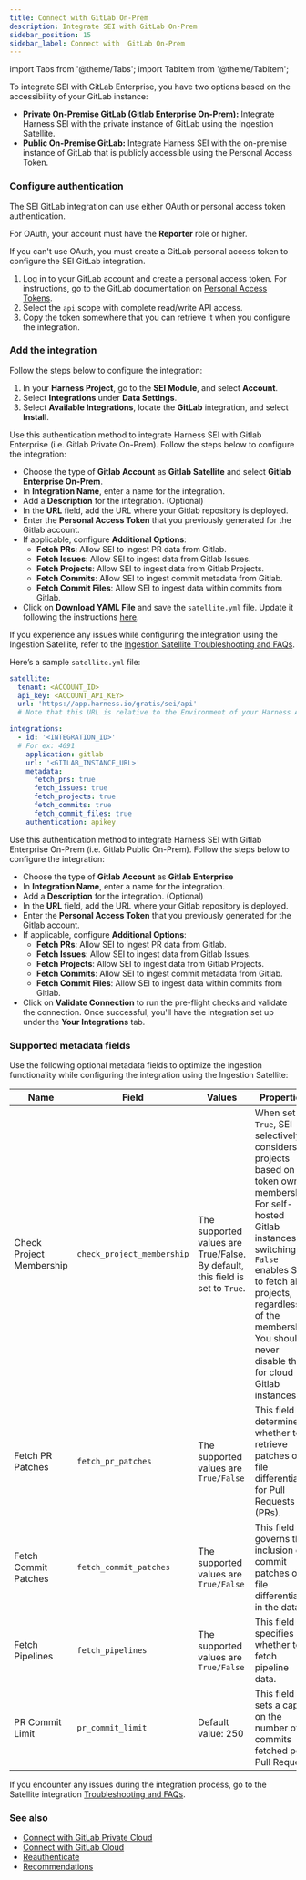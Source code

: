 ```yaml
---
title: Connect with GitLab On-Prem
description: Integrate SEI with GitLab On-Prem
sidebar_position: 15
sidebar_label: Connect with  GitLab On-Prem
---
```


import Tabs from '@theme/Tabs';
import TabItem from '@theme/TabItem';

To integrate SEI with GitLab Enterprise, you have two options based on the accessibility of your GitLab instance:

* **Private On-Premise GitLab (Gitlab Enterprise On-Prem):** Integrate Harness SEI with the private instance of GitLab using the Ingestion Satellite.
* **Public On-Premise GitLab:** Integrate Harness SEI with the on-premise instance of GitLab that is publicly accessible using the Personal Access Token.

### Configure authentication

The SEI GitLab integration can use either OAuth or personal access token authentication.

For OAuth, your account must have the **Reporter** role or higher.

If you can't use OAuth, you must create a GitLab personal access token to configure the SEI GitLab integration.

1. Log in to your GitLab account and create a personal access token. For instructions, go to the GitLab documentation on [Personal Access Tokens](https://docs.gitlab.com/ee/user/profile/personal_access_tokens.html).
2. Select the `api` scope with complete read/write API access.
3. Copy the token somewhere that you can retrieve it when you configure the integration.

### Add the integration

Follow the steps below to configure the integration:

1. In your **Harness Project**, go to the **SEI Module**, and select **Account**.
2. Select **Integrations** under **Data Settings**.
3. Select **Available Integrations**, locate the **GitLab** integration, and select **Install**.

<Tabs>
  <TabItem value="private-onprem" label="Gitlab Private On-Prem" default>

Use this authentication method to integrate Harness SEI with Gitlab Enterprise (i.e. Gitlab Private On-Prem). Follow the steps below to configure the integration:

* Choose the type of **Gitlab Account** as **Gitlab Satellite** and select **Gitlab Enterprise On-Prem**.
* In **Integration Name**, enter a name for the integration.
* Add a **Description** for the integration. (Optional)
* In the **URL** field, add the URL where your Gitlab repository is deployed.
* Enter the **Personal Access Token** that you previously generated for the Gitlab account.
* If applicable, configure **Additional Options**:
  * **Fetch PRs**: Allow SEI to ingest PR data from Gitlab.
  * **Fetch Issues**: Allow SEI to ingest data from Gitlab Issues.
  * **Fetch Projects**: Allow SEI to ingest data from Gitlab Projects.
  * **Fetch Commits**: Allow SEI to ingest commit metadata from Gitlab.
  * **Fetch Commit Files**: Allow SEI to ingest data within commits from Gitlab.
* Click on **Download YAML File** and save the `satellite.yml` file. Update it following the instructions [here](/docs/software-engineering-insights/sei-ingestion-satellite/satellite-overview).

If you experience any issues while configuring the integration using the Ingestion Satellite, refer to the [Ingestion Satellite Troubleshooting and FAQs](/docs/software-engineering-insights/sei-ingestion-satellite/satellite-troubleshooting-and-faqs).

Here’s a sample `satellite.yml` file:

```yaml
satellite:
  tenant: <ACCOUNT_ID>
  api_key: <ACCOUNT_API_KEY>
  url: 'https://app.harness.io/gratis/sei/api' 
  # Note that this URL is relative to the Environment of your Harness Account.

integrations:
  - id: '<INTEGRATION_ID>' 
  # For ex: 4691
    application: gitlab
    url: '<GITLAB_INSTANCE_URL>'
    metadata:
      fetch_prs: true
      fetch_issues: true
      fetch_projects: true
      fetch_commits: true
      fetch_commit_files: true
    authentication: apikey

```
</TabItem>

<TabItem value="public-onprem" label="Github Public On-Prem">

Use this authentication method to integrate Harness SEI with Gitlab Enterprise On-Prem (i.e. Gitlab Public On-Prem). Follow the steps below to configure the integration:

* Choose the type of **Gitlab Account** as **Gitlab Enterprise**
* In **Integration Name**, enter a name for the integration.
* Add a **Description** for the integration. (Optional)
* In the **URL** field, add the URL where your Gitlab repository is deployed.
* Enter the **Personal Access Token** that you previously generated for the Gitlab account.
* If applicable, configure **Additional Options**:
  * **Fetch PRs**: Allow SEI to ingest PR data from Gitlab.
  * **Fetch Issues**: Allow SEI to ingest data from Gitlab Issues.
  * **Fetch Projects**: Allow SEI to ingest data from Gitlab Projects.
  * **Fetch Commits**: Allow SEI to ingest commit metadata from Gitlab.
  * **Fetch Commit Files**: Allow SEI to ingest data within commits from Gitlab.
* Click on **Validate Connection** to run the pre-flight checks and validate the connection. Once successful, you'll have the integration set up under the **Your Integrations** tab.

</TabItem>
</Tabs>

### Supported metadata fields

Use the following optional metadata fields to optimize the ingestion functionality while configuring the integration using the Ingestion Satellite:

| Name | Field | Values | Properties |
| - | - | - | - |
| Check Project Membership | `check_project_membership` | The supported values are True/False. By default, this field is set to `True`. | When set to `True`, SEI selectively considers projects based on token owner membership. For self-hosted Gitlab instances, switching to `False` enables SEI to fetch all projects, regardless of the membership. You should never disable this for cloud Gitlab instances. |
| Fetch PR Patches | `fetch_pr_patches` | The supported values are `True/False` | This field determines whether to retrieve patches or file differentials for Pull Requests (PRs). | 
| Fetch Commit Patches | `fetch_commit_patches` | The supported values are `True/False` | This field governs the inclusion of commit patches or file differentials in the data. |
| Fetch Pipelines | `fetch_pipelines` | The supported values are `True/False` | This field specifies whether to fetch pipeline data. |
| PR Commit Limit | `pr_commit_limit` | Default value: 250 | This field sets a cap on the number of commits fetched per Pull Request. |

If you encounter any issues during the integration process, go to the Satellite integration [Troubleshooting and FAQs](/docs/software-engineering-insights/sei-ingestion-satellite/satellite-troubleshooting-and-faqs).

### See also

* [Connect with GitLab Private Cloud](/docs/software-engineering-insights/sei-integrations/gitlab/sei-gitlab-private-cloud)
* [Connect with GitLab Cloud](/docs/software-engineering-insights/sei-integrations/gitlab/sei-integration-gitlab)
* [Reauthenticate](/docs/software-engineering-insights/sei-integrations/reauthenticate-integration)
* [Recommendations](/docs/software-engineering-insights/sei-integrations/gitlab/sei-gitlab-recommendations)